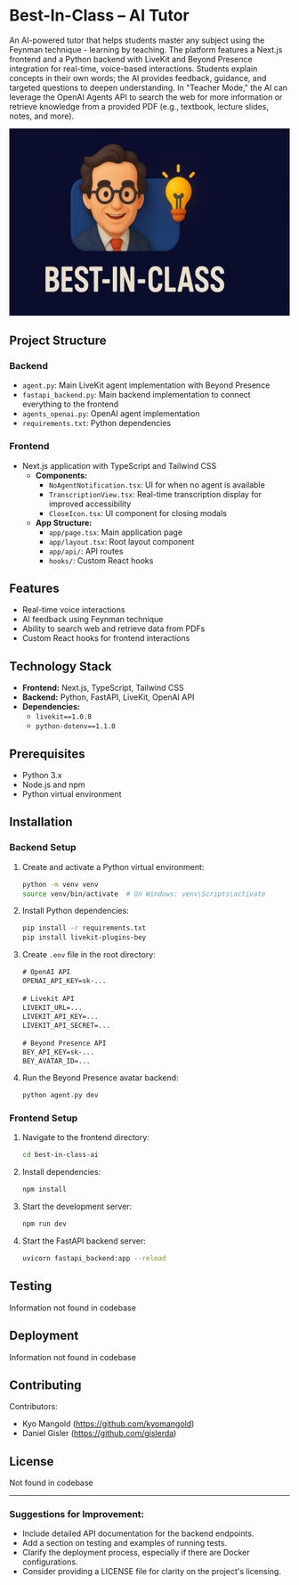# Best-In-Class – AI Tutor

An AI-powered tutor that helps students master any subject using the Feynman technique - learning by teaching. The platform features a Next.js frontend and a Python backend with LiveKit and Beyond Presence integration for real-time, voice-based interactions. Students explain concepts in their own words; the AI provides feedback, guidance, and targeted questions to deepen understanding. In "Teacher Mode," the AI can leverage the OpenAI Agents API to search the web for more information or retrieve knowledge from a provided PDF (e.g., textbook, lecture slides, notes, and more).

![Best-In-Class AI Tutor Screenshot](./best_in_class_ai_feynman.png)

## Project Structure

### Backend
- `agent.py`: Main LiveKit agent implementation with Beyond Presence
- `fastapi_backend.py`: Main backend implementation to connect everything to the frontend
- `agents_openai.py`: OpenAI agent implementation
- `requirements.txt`: Python dependencies

### Frontend
- Next.js application with TypeScript and Tailwind CSS
  - **Components:**
    - `NoAgentNotification.tsx`: UI for when no agent is available
    - `TranscriptionView.tsx`: Real-time transcription display for improved accessibility
    - `CloseIcon.tsx`: UI component for closing modals
  - **App Structure:**
    - `app/page.tsx`: Main application page
    - `app/layout.tsx`: Root layout component
    - `app/api/`: API routes
    - `hooks/`: Custom React hooks

## Features
- Real-time voice interactions
- AI feedback using Feynman technique
- Ability to search web and retrieve data from PDFs
- Custom React hooks for frontend interactions

## Technology Stack
- **Frontend:** Next.js, TypeScript, Tailwind CSS
- **Backend:** Python, FastAPI, LiveKit, OpenAI API
- **Dependencies:**
  - `livekit==1.0.8`
  - `python-dotenv==1.1.0`

## Prerequisites
- Python 3.x
- Node.js and npm
- Python virtual environment

## Installation

### Backend Setup
1. Create and activate a Python virtual environment:
    ```bash
    python -m venv venv
    source venv/bin/activate  # On Windows: venv\Scripts\activate
    ```

2. Install Python dependencies:
    ```bash
    pip install -r requirements.txt
    pip install livekit-plugins-bey
    ```

3. Create `.env` file in the root directory:
    ```plaintext
    # OpenAI API  
    OPENAI_API_KEY=sk-...

    # Livekit API  
    LIVEKIT_URL=...
    LIVEKIT_API_KEY=...
    LIVEKIT_API_SECRET=...

    # Beyond Presence API
    BEY_API_KEY=sk-...
    BEY_AVATAR_ID=...
    ```

4. Run the Beyond Presence avatar backend:
    ```bash
    python agent.py dev
    ```

### Frontend Setup
1. Navigate to the frontend directory:
    ```bash
    cd best-in-class-ai
    ```

2. Install dependencies:
    ```bash
    npm install
    ```

3. Start the development server:
    ```bash
    npm run dev
    ```

4. Start the FastAPI backend server:
    ```bash
    uvicorn fastapi_backend:app --reload
    ```

## Testing
Information not found in codebase

## Deployment
Information not found in codebase

## Contributing
Contributors:
- Kyo Mangold (https://github.com/kyomangold)
- Daniel Gisler (https://github.com/gislerda)

## License
Not found in codebase

---

### Suggestions for Improvement:
- Include detailed API documentation for the backend endpoints.
- Add a section on testing and examples of running tests.
- Clarify the deployment process, especially if there are Docker configurations.
- Consider providing a LICENSE file for clarity on the project's licensing.